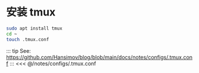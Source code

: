 # 安装 tmux

```sh
sudo apt install tmux
cd ~
touch .tmux.conf
```

::: tip See: https://github.com/Hansimov/blog/blob/main/docs/notes/configs/.tmux.conf
:::
<<< @/notes/configs/.tmux.conf